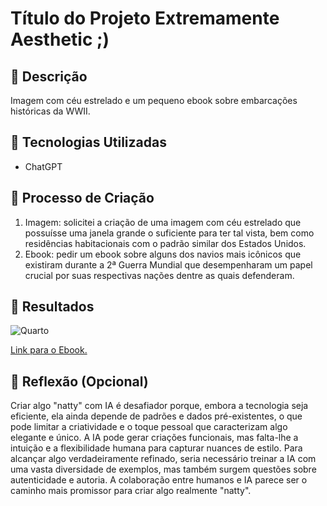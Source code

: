 # Título do Projeto Extremamente Aesthetic ;)

## 📒 Descrição
Imagem com céu estrelado e um pequeno ebook sobre embarcações históricas da WWII. 

## 🤖 Tecnologias Utilizadas
- ChatGPT
## 🧐 Processo de Criação
1. Imagem: solicitei a criação de uma imagem com céu estrelado que possuísse uma janela grande o suficiente para ter tal vista, bem como residências habitacionais com o padrão similar dos Estados Unidos. 
2. Ebook: pedir um ebook sobre alguns dos navios mais icônicos que existiram durante a 2ª Guerra Mundial que desempenharam um papel crucial por suas respectivas nações dentre as quais defenderam. 
## 🚀 Resultados

![Quarto](https://github.com/user-attachments/assets/6f914fa6-57eb-4907-896b-5ff80890035d)

[Link para o Ebook.](https://chatgpt.com/c/678e8544-6738-8005-8616-dbf22778ca3b)

## 💭 Reflexão (Opcional)
Criar algo "natty" com IA é desafiador porque, embora a tecnologia seja eficiente, ela ainda depende de padrões e dados pré-existentes, o que pode limitar a criatividade e o toque pessoal que caracterizam algo elegante e único. A IA pode gerar criações funcionais, mas falta-lhe a intuição e a flexibilidade humana para capturar nuances de estilo. Para alcançar algo verdadeiramente refinado, seria necessário treinar a IA com uma vasta diversidade de exemplos, mas também surgem questões sobre autenticidade e autoria. A colaboração entre humanos e IA parece ser o caminho mais promissor para criar algo realmente "natty".
